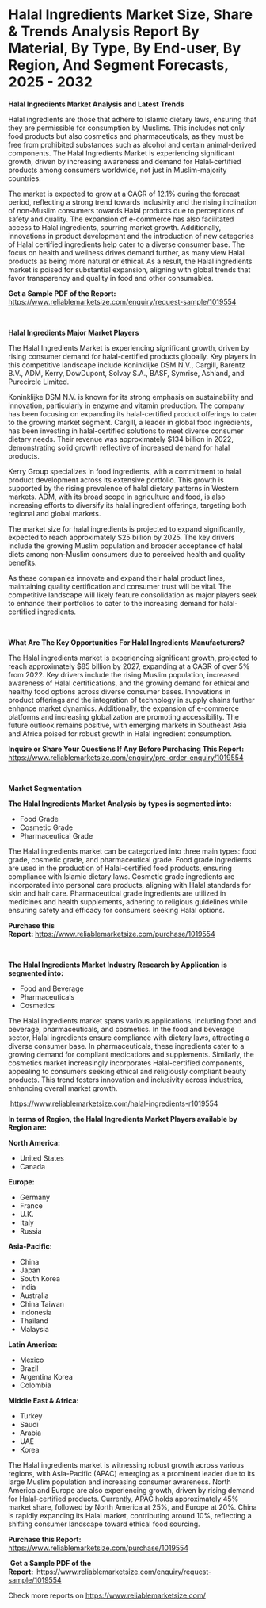 <p><h1>Halal Ingredients Market Size, Share & Trends Analysis Report By Material, By Type, By End-user, By Region, And Segment Forecasts, 2025 - 2032</h1></p><p><strong>Halal Ingredients Market Analysis and Latest Trends</strong></p>
<p><p>Halal ingredients are those that adhere to Islamic dietary laws, ensuring that they are permissible for consumption by Muslims. This includes not only food products but also cosmetics and pharmaceuticals, as they must be free from prohibited substances such as alcohol and certain animal-derived components. The Halal Ingredients Market is experiencing significant growth, driven by increasing awareness and demand for Halal-certified products among consumers worldwide, not just in Muslim-majority countries.</p><p>The market is expected to grow at a CAGR of 12.1% during the forecast period, reflecting a strong trend towards inclusivity and the rising inclination of non-Muslim consumers towards Halal products due to perceptions of safety and quality. The expansion of e-commerce has also facilitated access to Halal ingredients, spurring market growth. Additionally, innovations in product development and the introduction of new categories of Halal certified ingredients help cater to a diverse consumer base. The focus on health and wellness drives demand further, as many view Halal products as being more natural or ethical. As a result, the Halal ingredients market is poised for substantial expansion, aligning with global trends that favor transparency and quality in food and other consumables.</p></p>
<p><strong>Get a Sample PDF of the Report:&nbsp;</strong> <a href="https://www.reliablemarketsize.com/enquiry/request-sample/1019554?utm_campaign=1879&utm_medium=2&utm_source=Github&utm_content=ia&utm_term=30012025&utm_id=halal-ingredients">https://www.reliablemarketsize.com/enquiry/request-sample/1019554</a></p>
<p>&nbsp;</p>
<p><strong>Halal Ingredients Major Market Players</strong></p>
<p><p>The Halal Ingredients Market is experiencing significant growth, driven by rising consumer demand for halal-certified products globally. Key players in this competitive landscape include Koninklijke DSM N.V., Cargill, Barentz B.V., ADM, Kerry, DowDupont, Solvay S.A., BASF, Symrise, Ashland, and Purecircle Limited. </p><p>Koninklijke DSM N.V. is known for its strong emphasis on sustainability and innovation, particularly in enzyme and vitamin production. The company has been focusing on expanding its halal-certified product offerings to cater to the growing market segment. Cargill, a leader in global food ingredients, has been investing in halal-certified solutions to meet diverse consumer dietary needs. Their revenue was approximately $134 billion in 2022, demonstrating solid growth reflective of increased demand for halal products.</p><p>Kerry Group specializes in food ingredients, with a commitment to halal product development across its extensive portfolio. This growth is supported by the rising prevalence of halal dietary patterns in Western markets. ADM, with its broad scope in agriculture and food, is also increasing efforts to diversify its halal ingredient offerings, targeting both regional and global markets.</p><p>The market size for halal ingredients is projected to expand significantly, expected to reach approximately $25 billion by 2025. The key drivers include the growing Muslim population and broader acceptance of halal diets among non-Muslim consumers due to perceived health and quality benefits. </p><p>As these companies innovate and expand their halal product lines, maintaining quality certification and consumer trust will be vital. The competitive landscape will likely feature consolidation as major players seek to enhance their portfolios to cater to the increasing demand for halal-certified ingredients.</p></p>
<p>&nbsp;</p>
<p><strong>What Are The Key Opportunities For Halal Ingredients Manufacturers?</strong></p>
<p><p>The Halal ingredients market is experiencing significant growth, projected to reach approximately $85 billion by 2027, expanding at a CAGR of over 5% from 2022. Key drivers include the rising Muslim population, increased awareness of Halal certifications, and the growing demand for ethical and healthy food options across diverse consumer bases. Innovations in product offerings and the integration of technology in supply chains further enhance market dynamics. Additionally, the expansion of e-commerce platforms and increasing globalization are promoting accessibility. The future outlook remains positive, with emerging markets in Southeast Asia and Africa poised for robust growth in Halal ingredient consumption.</p></p>
<p><strong>Inquire or Share Your Questions If Any Before Purchasing This Report:</strong> <a href="https://www.reliablemarketsize.com/enquiry/pre-order-enquiry/1019554?utm_campaign=1879&utm_medium=2&utm_source=Github&utm_content=ia&utm_term=30012025&utm_id=halal-ingredients">https://www.reliablemarketsize.com/enquiry/pre-order-enquiry/1019554</a></p>
<p>&nbsp;</p>
<p><strong>Market Segmentation</strong></p>
<p><strong>The Halal Ingredients Market Analysis by types is segmented into:</strong></p>
<p><ul><li>Food Grade</li><li>Cosmetic Grade</li><li>Pharmaceutical Grade</li></ul></p>
<p><p>The Halal ingredients market can be categorized into three main types: food grade, cosmetic grade, and pharmaceutical grade. Food grade ingredients are used in the production of Halal-certified food products, ensuring compliance with Islamic dietary laws. Cosmetic grade ingredients are incorporated into personal care products, aligning with Halal standards for skin and hair care. Pharmaceutical grade ingredients are utilized in medicines and health supplements, adhering to religious guidelines while ensuring safety and efficacy for consumers seeking Halal options.</p></p>
<p><strong>Purchase this Report:&nbsp;</strong><a href="https://www.reliablemarketsize.com/purchase/1019554?utm_campaign=1879&utm_medium=2&utm_source=Github&utm_content=ia&utm_term=30012025&utm_id=halal-ingredients">https://www.reliablemarketsize.com/purchase/1019554</a></p>
<p>&nbsp;</p>
<p><strong>The Halal Ingredients Market Industry Research by Application is segmented into:</strong></p>
<p><ul><li>Food and Beverage</li><li>Pharmaceuticals</li><li>Cosmetics</li></ul></p>
<p><p>The Halal ingredients market spans various applications, including food and beverage, pharmaceuticals, and cosmetics. In the food and beverage sector, Halal ingredients ensure compliance with dietary laws, attracting a diverse consumer base. In pharmaceuticals, these ingredients cater to a growing demand for compliant medications and supplements. Similarly, the cosmetics market increasingly incorporates Halal-certified components, appealing to consumers seeking ethical and religiously compliant beauty products. This trend fosters innovation and inclusivity across industries, enhancing overall market growth.</p></p>
<p><a href="https://www.reliablemarketsize.com/halal-ingredients-r1019554?utm_campaign=1879&utm_medium=2&utm_source=Github&utm_content=ia&utm_term=30012025&utm_id=halal-ingredients">&nbsp;https://www.reliablemarketsize.com/halal-ingredients-r1019554</a></p>
<p><strong>In terms of Region, the Halal Ingredients Market Players available by Region are:</strong></p>
<p>
    <p> <strong> North America: </strong>
        <ul>
            <li>United States</li>
            <li>Canada</li>
        </ul>
        </p> 
    <p> <strong> Europe: </strong>
        <ul>
            <li>Germany</li>
            <li>France</li>
            <li>U.K.</li>
            <li>Italy</li>
            <li>Russia</li>
        </ul>
        </p> 
    <p> <strong> Asia-Pacific: </strong>
        <ul>
            <li>China</li>
            <li>Japan</li>
            <li>South Korea</li>
            <li>India</li>
            <li>Australia</li>
            <li>China Taiwan</li>
            <li>Indonesia</li>
            <li>Thailand</li>
            <li>Malaysia</li>
        </ul>
        </p> 
    <p> <strong> Latin America: </strong>
        <ul>
            <li>Mexico</li>
            <li>Brazil</li>
            <li>Argentina Korea</li>
            <li>Colombia</li>
        </ul>
        </p> 
    <p> <strong> Middle East & Africa: </strong>
        <ul>
            <li>Turkey</li>
            <li>Saudi</li>
            <li>Arabia</li>
            <li>UAE</li>
            <li>Korea</li>
        </ul>
    </p>
    </p>
<p><p>The Halal ingredients market is witnessing robust growth across various regions, with Asia-Pacific (APAC) emerging as a prominent leader due to its large Muslim population and increasing consumer awareness. North America and Europe are also experiencing growth, driven by rising demand for Halal-certified products. Currently, APAC holds approximately 45% market share, followed by North America at 25%, and Europe at 20%. China is rapidly expanding its Halal market, contributing around 10%, reflecting a shifting consumer landscape toward ethical food sourcing.</p></p>
<p><strong>Purchase this Report: </strong><a href="https://www.reliablemarketsize.com/purchase/1019554?utm_campaign=1879&utm_medium=2&utm_source=Github&utm_content=ia&utm_term=30012025&utm_id=halal-ingredients">https://www.reliablemarketsize.com/purchase/1019554</a></p>
<p>&nbsp;<strong>Get a Sample PDF of the Report:&nbsp;&nbsp;</strong><a href="https://www.reliablemarketsize.com/enquiry/request-sample/1019554?utm_campaign=1879&utm_medium=2&utm_source=Github&utm_content=ia&utm_term=30012025&utm_id=halal-ingredients">https://www.reliablemarketsize.com/enquiry/request-sample/1019554</a></p>
<p><strong></strong></p>
<p>Check more reports on <a href="https://www.reliablemarketsize.com/?utm_campaign=1879&utm_medium=2&utm_source=Github&utm_content=ia&utm_term=30012025&utm_id=halal-ingredients">https://www.reliablemarketsize.com/</a></p>